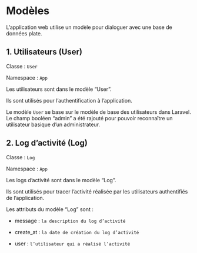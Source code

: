 # Modèles

L’application web utilise un modèle pour dialoguer avec une base de données plate.

## 1. Utilisateurs (User)

Classe : `User`

Namespace : `App`

Les utilisateurs sont dans le modèle “User”. 

Ils sont utilisés pour l’authentification à l’application. 

Le modèle `User` se base sur le modèle de base des utilisateurs dans Laravel. 
Le champ booléen “admin” a été rajouté pour pouvoir reconnaître un utilisateur basique d’un administrateur. 

## 2. Log d’activité (Log)

Classe : `Log`

Namespace : `App`

Les logs d’activité sont dans le modèle “Log”.

Ils sont utilisés pour tracer l’activité réalisée par les utilisateurs authentifiés de l’application. 

Les attributs du modèle “Log” sont :

- message : `la description du log d’activité`

- create_at : `la date de création du log d’activité`

- user : `l’utilisateur qui a réalisé l’activité`
